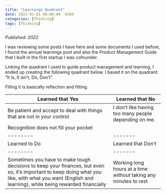 ```yaml
---
title: "Learnings Quadrant"
date: 2022-01-01 00:00:00 -0300
categories: [Thinking]
tags: [Thinking]
---
```

*Published: 2022*

I was reviewing some posts I have here and some documents I used before, I found the annual learnings post and also the Product Management Guide that I built in the first startup I was cofounder.

Linking the quadrant I used to guide product management and learning, I ended up creating the following quadrant below. I based it on the quadrant: “It is, It isn’t, Do, Don’t”.

Filling it is basically reflection and fitting.

| Learned that Yes    | Learned that No |
| -------- | ------- |
| Be patient and accept to deal with things that are not in your control  | I don’t like having too many people depending on me.    |
| Recognition does not fill your pocket |      |
| -------- | ------- |
| Learned to Do    | Learned that Don’t |
| -------- | ------- |
| Sometimes you have to make tough decisions to keep your finances, but even so, it’s important to keep doing what you like, with what you want (English and learning), while being rewarded financially  | Working long hours at a time *without* taking any minutes to rest    |
